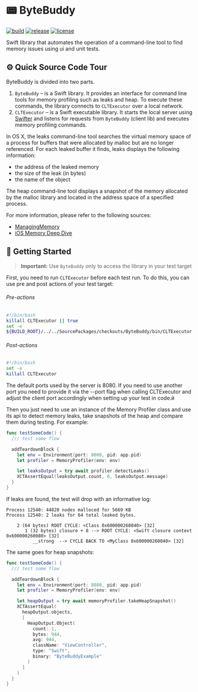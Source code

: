 # 📟 ByteBuddy

[![build](https://github.com/dzhamall/ByteBuddy/actions/workflows/tests.yml/badge.svg)](https://github.com/dzhamall/ByteBuddy/actions/workflows/tests.yml)
[![release](https://github.com/dzhamall/ByteBuddy/actions/workflows/release.yml/badge.svg)](https://github.com/dzhamall/ByteBuddy/actions/workflows/release.yml)
[![license](https://img.shields.io/badge/license-MIT-brightgreen.svg)](https://github.com/dzhamall/ByteBuddy/blob/master/LICENSE)  

Swift library that automates the operation of a command-line tool to find memory issues using ui and unit tests.

## ⚙️ Quick Source Code Tour
ByteBuddy is divided into two parts. 
1. `ByteBuddy` – is a Swift library. It provides an interface for command line tools for memory profiling such as leaks and heap. To execute these commands, the library connects to `CLTExecutor` over a local network.
2. `CLTExecutor` – is a Swift executable library. It starts the local server using [Swifter](https://github.com/httpswift/swifter) and listens for requests from `ByteBuddy` (client lib) and executes memory profiling commands.

In OS X, the leaks command-line tool searches the virtual memory space of a process for buffers that were allocated by malloc but are no longer referenced. For each leaked buffer it finds, leaks displays the following information:
- the address of the leaked memory
- the size of the leak (in bytes)
- the name of the object

The heap command-line tool displays a snapshot of the memory allocated by the malloc library and located in the address space of a specified process.

For more information, please refer to the following sources:
- [ManagingMemory](https://developer.apple.com/library/archive/documentation/Performance/Conceptual/ManagingMemory/ManagingMemory.html#//apple_ref/doc/uid/10000160-SW1)
- [iOS Memory Deep Dive](https://developer.apple.com/videos/play/wwdc2018/416)

## 🚀 Getting Started

> **Important:** Use `ByteBuddy` only to access the library in your test target

First, you need to run `CLTExecutor` before each test run. To do this, you can use pre and post actions of your test target:
###### Pre-actions
```sh
#!/bin/bash
killall CLTExecutor || true
set -e
${BUILD_ROOT}/../../SourcePackages/checkouts/ByteBuddy/bin/CLTExecutor start-server --port 8080 > /dev/null 2>&1 &
```
###### Post-actions
```sh
#!/bin/bash
set -e
killall CLTExecutor
```

The default ports used by the server is 8080.
If you need to use another port you need to provide it via the --port flag when calling CLTExecutor and adjust the client port accordingly when setting up your test in code.й

Then you just need to use an instance of the Memory Profiler class and use its api to detect memory leaks, take snapshots of the heap and compare them during testing. 
For example:
```swift
func testSomeCode() {
  /// test some flow

  addTeardownBlock {
    let env = Environment(port: 8080, pid: app.pid)
    let profiler = MemoryProfiler(env: env)

    let leaksOutput = try await profiler.detectLeaks()
    XCTAssertEqual(leaksOutput.count, 0, leaksOutput.message)
  }
}
```
If leaks are found, the test will drop with an informative log:
```
Process 12540: 44820 nodes malloced for 5669 KB
Process 12540: 2 leaks for 64 total leaked bytes.

    2 (64 bytes) ROOT CYCLE: <Class 0x600000260040> [32]
       1 (32 bytes) closure + 8 --> ROOT CYCLE: <Swift closure context 0x600000260080> [32]
          __strong  --> CYCLE BACK TO <MyClass 0x600000260040> [32]
```
The same goes for heap snapshots:
```swift
func testSomeCode() {
  /// test some flow

  addTeardownBlock {
    let env = Environment(port: 8080, pid: app.pid)
    let profiler = MemoryProfiler(env: env)

    let heapOutput = try await memoryProfiler.takeHeapSnapshot()
    XCTAssertEqual(
      heapOutput.objects,
      [
        HeapOutput.Object(
          count: 1,
          bytes: 944,
          avg: 944,
          className: "ViewController",
          type: "Swift",
          binary: "ByteBuddyExample"
        )
      ]
    )
  }
}
```
